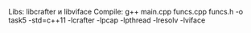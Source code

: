 Libs: libcrafter и libviface
Compile: g++ main.cpp funcs.cpp funcs.h -o task5 -std=c++11 -lcrafter -lpcap -lpthread -lresolv -lviface

